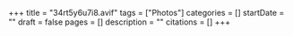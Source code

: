 +++
title = "34rt5y6u7i8.avif"
tags = ["Photos"]
categories = []
startDate = ""
draft = false
pages = []
description = ""
citations = []
+++
